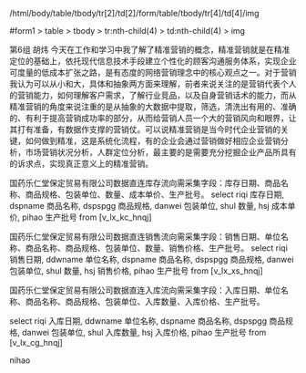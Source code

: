 /html/body/table/tbody/tr[2]/td[2]/form/table/tbody/tr[4]/td[4]/img

#form1 > table > tbody > tr:nth-child(4) > td:nth-child(4) > img

第6组 胡炜
今天在工作和学习中我了解了精准营销的概念，精准营销就是在精准定位的基础上，依托现代信息技术手段建立个性化的顾客沟通服务体系，实现企业可度量的低成本扩张之路，是有态度的网络营销理念中的核心观点之一。对于营销我认为可以从小和大，具体和抽象两方面来理解，前者来说关注的是营销代表个人的营销能力，如何理解客户需求，了解行业竞品，以及自身营销话术的能力，而从精准营销的角度来说注重的是从抽象的大数据中提取，筛选，清洗出有用的、准确的、有利于提高营销成功率的部分，从而给营销人员一个大的营销风向和眼界，让其打有准备，有数据作支撑的营销仗。可以说精准营销是当今时代企业营销的关键，如何做到精准，这是系统化流程，有的企业会通过营销做好相应企业营销分析，市场营销状况分析，人群定位分析，最主要的是需要充分挖掘企业产品所具有的诉求点，实现真正意义上的精准营销。


国药乐仁堂保定贸易有限公司数据直连库存流向需采集字段：库存日期、商品名称、商品规格、包装单位、数量、成本单价、生产批号。
select riqi 库存日期,
dspname 商品名称,
dspspgg 商品规格,
danwei 包装单位,
shul 数量,
hsj 成本单价,
pihao 生产批号
from 
[v_lx_kc_hnqj]


 国药乐仁堂保定贸易有限公司数据直连销售流向需采集字段：销售日期、单位名称、商品名称、商品规格、包装单位、数量、销售价格、生产批号。
select riqi 销售日期,
ddwname 单位名称,
dspname 商品名称,
dspspgg 商品规格,
danwei 包装单位,
shul 数量,
hsj 销售价格,
pihao 生产批号
from 
[v_lx_xs_hnqj]

国药乐仁堂保定贸易有限公司数据直连入库流向需采集字段：入库日期、单位名称、商品名称、商品规格、包装单位、入库数量、入库价格、生产批号。

select riqi 入库日期,
ddwname 单位名称,
dspname 商品名称,
dspspgg 商品规格,
danwei 包装单位,
shul 入库数量,
hsj 入库价格,
pihao 生产批号
from
[v_lx_cg_hnqj]

nihao